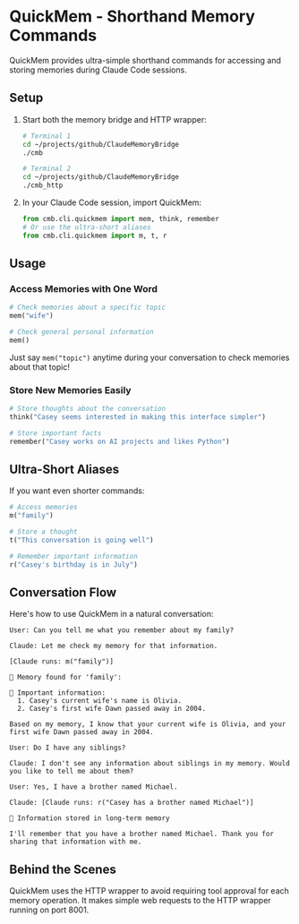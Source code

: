 # QuickMem - Shorthand Memory Commands

QuickMem provides ultra-simple shorthand commands for accessing and storing memories during Claude Code sessions.

## Setup

1. Start both the memory bridge and HTTP wrapper:
   ```bash
   # Terminal 1
   cd ~/projects/github/ClaudeMemoryBridge
   ./cmb
   
   # Terminal 2
   cd ~/projects/github/ClaudeMemoryBridge
   ./cmb_http
   ```

2. In your Claude Code session, import QuickMem:
   ```python
   from cmb.cli.quickmem import mem, think, remember
   # Or use the ultra-short aliases
   from cmb.cli.quickmem import m, t, r
   ```

## Usage

### Access Memories with One Word

```python
# Check memories about a specific topic
mem("wife")

# Check general personal information
mem()
```

Just say `mem("topic")` anytime during your conversation to check memories about that topic!

### Store New Memories Easily

```python
# Store thoughts about the conversation
think("Casey seems interested in making this interface simpler")

# Store important facts
remember("Casey works on AI projects and likes Python")
```

## Ultra-Short Aliases

If you want even shorter commands:

```python
# Access memories
m("family")

# Store a thought
t("This conversation is going well")

# Remember important information
r("Casey's birthday is in July")
```

## Conversation Flow

Here's how to use QuickMem in a natural conversation:

```
User: Can you tell me what you remember about my family?

Claude: Let me check my memory for that information.

[Claude runs: m("family")]

📝 Memory found for 'family':

🌟 Important information:
  1. Casey's current wife's name is Olivia.
  2. Casey's first wife Dawn passed away in 2004.

Based on my memory, I know that your current wife is Olivia, and your first wife Dawn passed away in 2004.

User: Do I have any siblings?

Claude: I don't see any information about siblings in my memory. Would you like to tell me about them?

User: Yes, I have a brother named Michael.

Claude: [Claude runs: r("Casey has a brother named Michael")]

🌟 Information stored in long-term memory

I'll remember that you have a brother named Michael. Thank you for sharing that information with me.
```

## Behind the Scenes

QuickMem uses the HTTP wrapper to avoid requiring tool approval for each memory operation. It makes simple web requests to the HTTP wrapper running on port 8001.